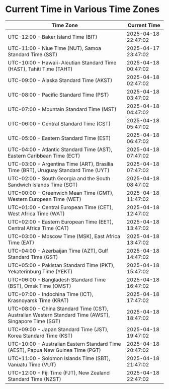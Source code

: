 # Current Time in Various Time Zones

| Time Zone | Current Time |
|-----------|--------------|
| UTC-12:00 - Baker Island Time (BIT) | 2025-04-18 22:47:02 |
| UTC-11:00 - Niue Time (NUT), Samoa Standard Time (SST) | 2025-04-17 23:47:02 |
| UTC-10:00 - Hawaii-Aleutian Standard Time (HAST), Tahiti Time (TAHT) | 2025-04-18 00:47:02 |
| UTC-09:00 - Alaska Standard Time (AKST) | 2025-04-18 02:47:02 |
| UTC-08:00 - Pacific Standard Time (PST) | 2025-04-18 03:47:02 |
| UTC-07:00 - Mountain Standard Time (MST) | 2025-04-18 04:47:02 |
| UTC-06:00 - Central Standard Time (CST) | 2025-04-18 05:47:02 |
| UTC-05:00 - Eastern Standard Time (EST) | 2025-04-18 06:47:02 |
| UTC-04:00 - Atlantic Standard Time (AST), Eastern Caribbean Time (ECT) | 2025-04-18 07:47:02 |
| UTC-03:00 - Argentina Time (ART), Brasília Time (BRT), Uruguay Standard Time (UYT) | 2025-04-18 07:47:02 |
| UTC-02:00 - South Georgia and the South Sandwich Islands Time (SGT) | 2025-04-18 08:47:02 |
| UTC±00:00 - Greenwich Mean Time (GMT), Western European Time (WET) | 2025-04-18 11:47:02 |
| UTC+01:00 - Central European Time (CET), West Africa Time (WAT) | 2025-04-18 12:47:02 |
| UTC+02:00 - Eastern European Time (EET), Central Africa Time (CAT) | 2025-04-18 13:47:02 |
| UTC+03:00 - Moscow Time (MSK), East Africa Time (EAT) | 2025-04-18 13:47:02 |
| UTC+04:00 - Azerbaijan Time (AZT), Gulf Standard Time (GST) | 2025-04-18 14:47:02 |
| UTC+05:00 - Pakistan Standard Time (PKT), Yekaterinburg Time (YEKT) | 2025-04-18 15:47:02 |
| UTC+06:00 - Bangladesh Standard Time (BST), Omsk Time (OMST) | 2025-04-18 16:47:02 |
| UTC+07:00 - Indochina Time (ICT), Krasnoyarsk Time (KRAT) | 2025-04-18 17:47:02 |
| UTC+08:00 - China Standard Time (CST), Australian Western Standard Time (AWST), Singapore Time (SGT) | 2025-04-18 18:47:02 |
| UTC+09:00 - Japan Standard Time (JST), Korea Standard Time (KST) | 2025-04-18 19:47:02 |
| UTC+10:00 - Australian Eastern Standard Time (AEST), Papua New Guinea Time (PGT) | 2025-04-18 20:47:02 |
| UTC+11:00 - Solomon Islands Time (SBT), Vanuatu Time (VUT) | 2025-04-18 21:47:02 |
| UTC+12:00 - Fiji Time (FJT), New Zealand Standard Time (NZST) | 2025-04-18 22:47:02 |
